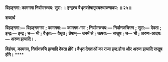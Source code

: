 **विहङ्गमा: कामगमा निर्वाणरुचय: सुरा: ।** **इन्द्रश्च वैधृतस्तेषामृषयश्चारुणादय: ॥ २५॥** 

**शब्दार्थ** 

**विहङ्गमा:—** **विहङ्गमगण** **; कामगमा:—** **कामगम-गण** **; निर्वाणरुचय:—** **निर्वाणरुचिगण** **; सुरा:—** **देवता** **; इन्द्र:—** **इन्द्र** **; च—** **भी** **;** **वैधृत:—** **वैधृत** **; तेषाम्—** **उनमें से** **; ऋषय:—** **सप्तॢष** **; च—** **भी** **; अरुण-आदय:—** **अरुण इत्यादि।** **.** 

**विहंगम, कामगम, निर्वाणरुचि इत्यादि देवता होंगे। वैधृत देवताओं का राजा इन्द्र होगा और** **अरुण इत्यादि सप्तॢष होंगे।** **** 
